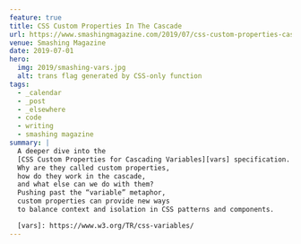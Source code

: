 ```yaml
---
feature: true
title: CSS Custom Properties In The Cascade
url: https://www.smashingmagazine.com/2019/07/css-custom-properties-cascade/
venue: Smashing Magazine
date: 2019-07-01
hero:
  img: 2019/smashing-vars.jpg
  alt: trans flag generated by CSS-only function
tags:
  - _calendar
  - _post
  - _elsewhere
  - code
  - writing
  - smashing magazine
summary: |
  A deeper dive into the
  [CSS Custom Properties for Cascading Variables][vars] specification.
  Why are they called custom properties,
  how do they work in the cascade,
  and what else can we do with them?
  Pushing past the “variable” metaphor,
  custom properties can provide new ways
  to balance context and isolation in CSS patterns and components.

  [vars]: https://www.w3.org/TR/css-variables/
---
```

